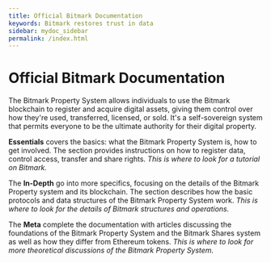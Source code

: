 ```yaml
---
title: Official Bitmark Documentation
keywords: Bitmark restores trust in data
sidebar: mydoc_sidebar
permalink: /index.html
---
```


# Official Bitmark Documentation

The Bitmark Property System allows individuals to use the Bitmark blockchain to register and acquire digital assets, giving them control over how they're used, transferred, licensed, or sold. It's a self-sovereign system that permits everyone to be the ultimate authority for their digital property.

__Essentials__ covers the basics: what the Bitmark Property System is, how to get involved. The section provides instructions on how to register data, control access, transfer and share rights. _This is where to look for a tutorial on Bitmark._

The __In-Depth__ go into more specifics, focusing on the details of the Bitmark Property system and its blockchain. The section describes how the basic protocols and data structures of the Bitmark Property System work. _This is where to look for the details of Bitmark structures and operations._

The __Meta__ complete the documentation with articles discussing the foundations of the Bitmark Property System and the Bitmark Shares system as well as how they differ from Ethereum tokens. _This is where to look for more theoretical discussions of the Bitmark Property System._
